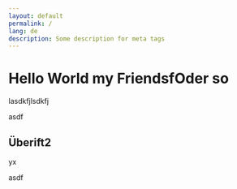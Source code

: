 ```yaml
---
layout: default
permalink: /
lang: de
description: Some description for meta tags
---
```


<!--
/ @mt-5 @ps-5 
-->
# Hello World my Friendsf<b>Oder so</b>

lasdkfjlsdkfj

<!--
/ 
! screen-mobile 
-->

asdf

<!--
/ @container > @row
> @col-6
> @col-6
-->

## Überift2
yx

asdf
